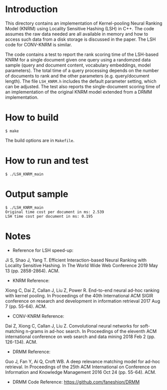 
# Introduction
This directory contains an implementation of Kernel-pooling Neural Ranking Model (KNRM) using
Locality Sensitive Hashing (LSH) in C++.  The code assumes the raw data needed  are all available in memory and how to
access such data from a disk storage is discussed in the paper.  The LSH code for CONV-KNRM is similar.

The code  contains a test to report the rank scoring time  of the LSH-based KNRM for a single document given one query
using a randomzed data sample (query and document content, vocabulary embeddings, model parameters).
The total time of a query processing depends on the number of documents to rank and the other parameters
(e.g. query/document length).  The file  ``LSH_KNRM.h`` includes the default parameter setting, which can be adjusted.
The  test also reports the single-document scoring time  of an implementation of the original KNRM model
extended from a DRMM implementation.

# How to build
```
$ make
```

The build options are in ``Makefile``.

# How to run and test
```
$ ./LSH_KNRM_main
```

# Output sample
```
$ ./LSH_KNRM_main
Original time cost per document in ms: 2.539
LSH time cost per document in ms: 0.195
```

# Notes

* Reference for LSH speed-up:

Ji S, Shao J, Yang T. Efficient Interaction-based Neural Ranking with Locality Sensitive Hashing. In The World Wide Web Conference 2019 May 13 (pp. 2858-2864). ACM.

* KNRM Reference:

Xiong C, Dai Z, Callan J, Liu Z, Power R. End-to-end neural ad-hoc ranking with kernel pooling. In Proceedings of the 40th International ACM SIGIR conference on research and development in information retrieval 2017 Aug 7 (pp. 55-64). ACM.

* CONV-KNRM Reference:

Dai Z, Xiong C, Callan J, Liu Z. Convolutional neural networks for soft-matching n-grams in ad-hoc search. In Proceedings of the eleventh ACM international conference on web search and data mining 2018 Feb 2 (pp. 126-134). ACM.

* DRMM Reference:

Guo J, Fan Y, Ai Q, Croft WB. A deep relevance matching model for ad-hoc retrieval. In Proceedings of the 25th ACM International on Conference on Information and Knowledge Management 2016 Oct 24 (pp. 55-64). ACM.

* DRMM Code Reference: https://github.com/faneshion/DRMM
